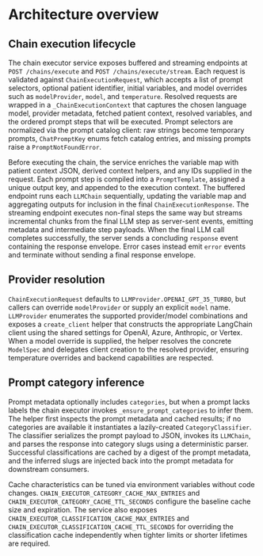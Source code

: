 # Architecture overview

## Chain execution lifecycle

The chain executor service exposes buffered and streaming endpoints at
`POST /chains/execute` and `POST /chains/execute/stream`. Each request is
validated against `ChainExecutionRequest`, which accepts a list of prompt
selectors, optional patient identifier, initial variables, and model overrides
such as `modelProvider`, `model`, and `temperature`.
Resolved requests are wrapped in a `_ChainExecutionContext` that captures the
chosen language model, provider metadata, fetched patient context, resolved
variables, and the ordered prompt steps that will be executed. Prompt selectors
are normalized via the prompt catalog client: raw strings become temporary
prompts, `ChatPromptKey` enums fetch catalog entries, and missing prompts raise a
`PromptNotFoundError`.

Before executing the chain, the service enriches the variable map with patient
context JSON, derived context helpers, and any IDs supplied in the request.
Each prompt step is compiled into a `PromptTemplate`, assigned a unique output
key, and appended to the execution context. The buffered endpoint runs each
`LLMChain` sequentially, updating the variable map and aggregating outputs for
inclusion in the final `ChainExecutionResponse`. The streaming endpoint executes
non-final steps the same way but streams incremental chunks from the final LLM
step as server-sent events, emitting metadata and intermediate step payloads.
When the final LLM call completes successfully, the server sends a concluding
`response` event containing the response envelope. Error cases instead emit
`error` events and terminate without sending a final response envelope.

## Provider resolution

`ChainExecutionRequest` defaults to `LLMProvider.OPENAI_GPT_35_TURBO`, but
callers can override `modelProvider` or supply an explicit `model` name.
`LLMProvider` enumerates the supported provider/model combinations and exposes a
`create_client` helper that constructs the appropriate LangChain client using the
shared settings for OpenAI, Azure, Anthropic, or Vertex. When a model override
is supplied, the helper resolves the concrete `ModelSpec` and delegates client
creation to the resolved provider, ensuring temperature overrides and backend
capabilities are respected.

## Prompt category inference

Prompt metadata optionally includes `categories`, but when a prompt lacks labels
the chain executor invokes `_ensure_prompt_categories` to infer them. The helper
first inspects the prompt metadata and cached results; if no categories are
available it instantiates a lazily-created `CategoryClassifier`. The classifier
serializes the prompt payload to JSON, invokes its `LLMChain`, and parses the
response into category slugs using a deterministic parser. Successful
classifications are cached by a digest of the prompt metadata, and the inferred
slugs are injected back into the prompt metadata for downstream consumers.

Cache characteristics can be tuned via environment variables without code changes.
`CHAIN_EXECUTOR_CATEGORY_CACHE_MAX_ENTRIES` and
`CHAIN_EXECUTOR_CATEGORY_CACHE_TTL_SECONDS` configure the baseline cache size and
expiration. The service also exposes `CHAIN_EXECUTOR_CLASSIFICATION_CACHE_MAX_ENTRIES`
and `CHAIN_EXECUTOR_CLASSIFICATION_CACHE_TTL_SECONDS` for overriding the
classification cache independently when tighter limits or shorter lifetimes are required.
